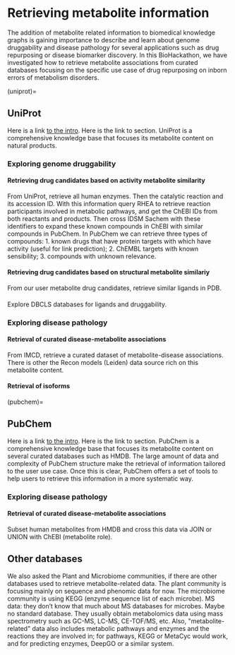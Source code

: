 # Retrieving metabolite information

The addition of metabolite related information to biomedical knowledge graphs is gaining importance to describe and learn about genome druggability and disease pathology for several applications such as drug repurposing or disease biomarker discovery. In this BioHackathon, we have investigated how to retrieve metabolite associations from curated databases focusing on the specific use case of drug repurposing on inborn errors of metabolism disorders.

(uniprot)=
## UniProt

Here is a link [to the intro](intro.md). Here is the link to [](uniprot) section. UniProt is a comprehensive knowledge base that focuses its metabolite content on natural products.

### Exploring genome druggability


#### Retrieving drug candidates based on activity metabolite similarity
From UniProt, retrieve all human enzymes. Then the catalytic reaction and its accession ID. With this information query RHEA to retrieve reaction participants involved in metabolic pathways, and get the ChEBI IDs from both reactants and products. Then cross IDSM Sachem with these identifiers to expand these known compounds in ChEBI with similar compounds in PubChem. In PubChem we can retrieve three types of compounds: 1. known drugs that have protein targets with which have activity (useful for link prediction); 2. ChEMBL targets with known sensibility; 3. compounds with unknown relevance.

#### Retrieving drug candidates based on structural metabolite similariy
From our user metabolite drug candidates, retrieve similar ligands in PDB.

####
Explore DBCLS databases for ligands and druggability.


### Exploring disease pathology

#### Retrieval of curated disease-metabolite associations
From IMCD, retrieve a curated dataset of metabolite-disease associations. There is other the Recon models (Leiden) data source rich on this metabolite content. 

#### Retrieval of isoforms


(pubchem)=
## PubChem

Here is a link [to the intro](intro.md). Here is the link to [](pubchem) section. PubChem is a comprehensive knowledge base that focuses its metabolite content on several curated databases such as HMDB. The large amount of data and complexity of PubChem structure make the retrieval of information tailored to the user use case. Once this is clear, PubChem offers a set of tools to help users to retrieve this information in a more systematic way.


### Exploring disease pathology

#### Retrieval of curated disease-metabolite associations
Subset human metabolites from HMDB and cross this data via JOIN or UNION with ChEBI (metabolite role).
 

## Other databases 

We also asked the Plant and Microbiome communities, if there are other databases used to retrieve metabolite-related data. The plant community is focusing mainly on sequence and phenomic data for now. The microbiome community is using KEGG (enzyme sequence list of each microbe).
MS data: they don’t know that much about MS databases for microbes. Maybe no standard database. They usually obtain metabolomics data using mass spectrometry such as GC-MS, LC-MS, CE-TOF/MS, etc. Also, "metabolite-related" data also includes metabolic pathways and enzymes and the reactions they are involved in; for pathways, KEGG or MetaCyc would work, and for predicting enzymes, DeepGO or a similar system.

